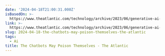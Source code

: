 ```yaml
---
date: '2024-04-18T21:00:31.000Z'
isBasedOn: >-
  https://www.theatlantic.com/technology/archive/2023/06/generative-ai-future-training-models/674478/
link: >-
  https://www.theatlantic.com/technology/archive/2023/06/generative-ai-future-training-models/674478/
slug: 2024-04-18-the-chatbots-may-poison-themselves-the-atlantic
tags:
  - Ai
title: The Chatbots May Poison Themselves - The Atlantic
---
```



